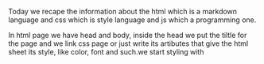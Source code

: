 

Today we recape the information about the html which is a markdown language 
and  css which is style language and js which a programming one.

In html page we have head and body, inside the head we put the tiltle for the
 page and we link css page or just write its artibutes that give the html sheet 
 its style, like color, font and such.we start styling with <style> tag. 

the body consists of : header , main and footer .
Inside the bodywe write the ordered and the unordered lists by using their thage
 with <li> tag , we can add also images inside header tag by using <a> tag, links
  and any other additions. we use also some tags just to organize the html page as a developer like nav tag .
 we use <h1 -h2 -h3-h4-h5-h6> tags which reflect the importance of the sentences respectivly.
 we use the footer to put what we want to display at the bottom of the webpag
  and to link js file or just wtite its instructions by using <script>
tag to make the page more dynamic and interactive. we can build functions, loops, if statement and other codes. 

